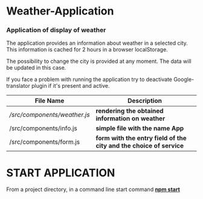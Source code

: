 # Weather-Application
### Application of display of weather

The application provides an information about weather in a selected city. This information  is cached for 2 hours in a browser localStorage.

The possibility to change  the city is provided at any moment. The data will be updated in this case.

If you face a problem with running the application try to deactivate Google-translator plugin if it's present and active.


|File Name|Description|
|---------|-----------|
|*/src/components/weather.js*|**rendering the obtained information on weather**|
|/src/components/info.js|**simple file with the name App**|
|/src/components/form.js|**form with the entry field of the city and the choice of service**

# START APPLICATION

From a project directory, in a command line start command [**npm start**](https://docs.npmjs.com/cli/start.html "Start a package")  

